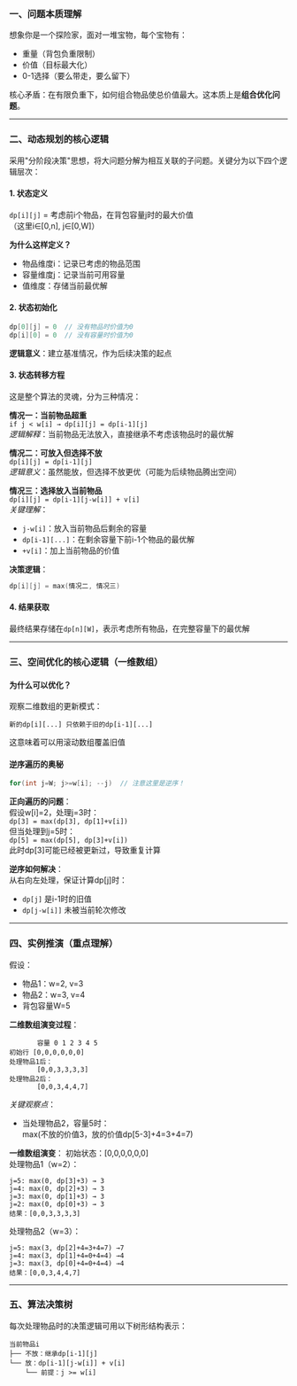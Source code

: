 



### **一、问题本质理解**
想象你是一个探险家，面对一堆宝物，每个宝物有：
- 重量（背包负重限制）
- 价值（目标最大化）
- 0-1选择（要么带走，要么留下）

核心矛盾：在有限负重下，如何组合物品使总价值最大。这本质上是**组合优化问题**。

---

### **二、动态规划的核心逻辑**
采用"分阶段决策"思想，将大问题分解为相互关联的子问题。关键分为以下四个逻辑层次：

#### **1. 状态定义**
`dp[i][j]` = 考虑前i个物品，在背包容量j时的最大价值  
（这里i∈[0,n], j∈[0,W]）

**为什么这样定义？**  
- 物品维度i：记录已考虑的物品范围  
- 容量维度j：记录当前可用容量  
- 值维度：存储当前最优解

#### **2. 状态初始化**
```cpp
dp[0][j] = 0  // 没有物品时价值为0
dp[i][0] = 0  // 没有容量时价值为0
```
**逻辑意义**：建立基准情况，作为后续决策的起点

#### **3. 状态转移方程**
这是整个算法的灵魂，分为三种情况：

**情况一：当前物品超重**  
`if j < w[i] → dp[i][j] = dp[i-1][j]`  
*逻辑解释*：当前物品无法放入，直接继承不考虑该物品时的最优解

**情况二：可放入但选择不放**  
`dp[i][j] = dp[i-1][j]`  
*逻辑意义*：虽然能放，但选择不放更优（可能为后续物品腾出空间）

**情况三：选择放入当前物品**  
`dp[i][j] = dp[i-1][j-w[i]] + v[i]`  
*关键理解*：  
- `j-w[i]`：放入当前物品后剩余的容量  
- `dp[i-1][...]`：在剩余容量下前i-1个物品的最优解  
- `+v[i]`：加上当前物品的价值

**决策逻辑**：  
```cpp
dp[i][j] = max(情况二, 情况三)
```

#### **4. 结果获取**
最终结果存储在`dp[n][W]`，表示考虑所有物品，在完整容量下的最优解

---

### **三、空间优化的核心逻辑（一维数组）**
#### **为什么可以优化？**
观察二维数组的更新模式：
```
新的dp[i][...] 只依赖于旧的dp[i-1][...]
```
这意味着可以用滚动数组覆盖旧值

#### **逆序遍历的奥秘**
```cpp
for(int j=W; j>=w[i]; --j)  // 注意这里是逆序！
```
**正向遍历的问题**：  
假设w[i]=2，处理j=3时：  
`dp[3] = max(dp[3], dp[1]+v[i])`  
但当处理到j=5时：  
`dp[5] = max(dp[5], dp[3]+v[i])`  
此时dp[3]可能已经被更新过，导致重复计算

**逆序如何解决**：  
从右向左处理，保证计算dp[j]时：  
- `dp[j]` 是i-1时的旧值  
- `dp[j-w[i]]` 未被当前轮次修改  

---

### **四、实例推演（重点理解）**
假设：
- 物品1：w=2, v=3
- 物品2：w=3, v=4
- 背包容量W=5

**二维数组演变过程**：
```
       容量 0 1 2 3 4 5
初始行 [0,0,0,0,0,0]
处理物品1后：
       [0,0,3,3,3,3] 
处理物品2后：
       [0,0,3,4,4,7]
```
*关键观察点*：  
- 当处理物品2，容量5时：  
  max(不放的价值3，放的价值dp[5-3]+4=3+4=7)

**一维数组演变**：
初始状态：[0,0,0,0,0,0]  
处理物品1（w=2）：
```
j=5: max(0, dp[3]+3) → 3
j=4: max(0, dp[2]+3) → 3
j=3: max(0, dp[1]+3) → 3
j=2: max(0, dp[0]+3) → 3
结果：[0,0,3,3,3,3]
```
处理物品2（w=3）：
```
j=5: max(3, dp[2]+4=3+4=7) →7
j=4: max(3, dp[1]+4=0+4=4) →4
j=3: max(3, dp[0]+4=0+4=4) →4
结果：[0,0,3,4,4,7]
```

---

### **五、算法决策树**
每次处理物品时的决策逻辑可用以下树形结构表示：
```
当前物品i
├── 不放：继承dp[i-1][j]
└── 放：dp[i-1][j-w[i]] + v[i]
    └── 前提：j >= w[i]
```


